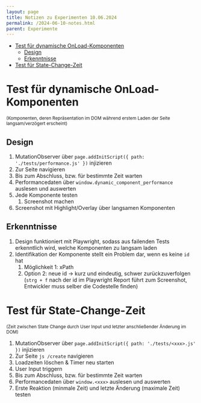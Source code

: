 ```yaml
---
layout: page
title: Notizen zu Experimenten 10.06.2024
permalink: /2024-06-10-notes.html
parent: Experimente
---
```


- [Test für dynamische OnLoad-Komponenten](#test-für-dynamische-onload-komponenten)
  - [Design](#design)
  - [Erkenntnisse](#erkenntnisse)
- [Test für State-Change-Zeit](#test-für-state-change-zeit)


# Test für dynamische OnLoad-Komponenten

<small>(Komponenten, deren Repräsentation im DOM während erstem Laden der Seite langsam/verzögert erscheint)</small>

## Design

1. MutationObserver über `page.addInitScript({ path: './tests/performance.js' })` injizieren
2. Zur Seite navigieren
3. Bis zum Abschluss, bzw. für bestimmte Zeit warten
4. Performancedaten über `window.dynamic_component_performance` auslesen und auswerten
5. Jede Komponente testen
   1. Screenshot machen
6. Screenshot mit Highlight/Overlay über langsamen Komponenten

## Erkenntnisse

1. Design funktioniert mit Playwright, sodass aus failenden Tests erkenntlich wird, welche Komponenten zu langsam laden
2. Identifikation der Komponente stellt ein Problem dar, wenn es keine `id` hat
   1. Möglichkeit 1: xPath 
   2. Option 2: neue id -> kurz und eindeutig, schwer zurückzuverfolgen (`strg + f` nach der id im Playwright Report führt zum Screenshot, Entwickler muss selber die Codestelle finden)

# Test für State-Change-Zeit

<small>(Zeit zwischen State Change durch User Input und letzter anschließender Änderung im DOM)</small>

1. MutationObserver über `page.addInitScript({ path: './tests/<xxx>.js' })` injizieren
2. Zur Seite `js /create` navigieren
3. Loadzeiten löschen & Timer neu starten
4. User Input triggern
5. Bis zum Abschluss, bzw. für bestimmte Zeit warten
6. Performancedaten über `window.<xxx>` auslesen und auswerten
7. Erste Reaktion (minmale Zeit) und letzte Änderung (maximale Zeit) testen
